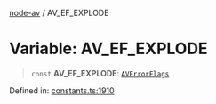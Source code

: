 [node-av](../globals.md) / AV\_EF\_EXPLODE

# Variable: AV\_EF\_EXPLODE

> `const` **AV\_EF\_EXPLODE**: [`AVErrorFlags`](../type-aliases/AVErrorFlags.md)

Defined in: [constants.ts:1910](https://github.com/seydx/av/blob/f8631fc881b394300b1479f511d55cf1c370a87f/src/constants/constants.ts#L1910)
